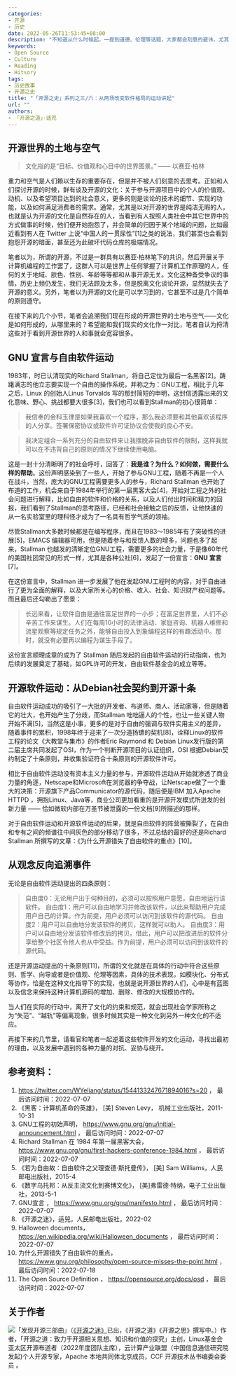 ```yaml
---
categories:
- 开源
- 历史
date: 2022-05-26T11:53:45+08:00
description: "不知道从什么时候起，一提到道德、伦理等话题，大家都会刻意的避讳，尤其是谈论开源的时候，有一部分会非常理直气壮的自己是为了赚钱才去违反许可和规范的，也就是说为了钱做些偷鸡摸狗的小事没什么，可这种恰恰是让开源无法发展和持续的隐形杀手，我们谈开源而避开文化，其实已经和开源无关了。所以，谈开源，不就是在谈文化吗？"
keywords:
- Open Source
- Culture
- Reading
- Hitsory
tags:
- 历史故事
- 开源之史
title: "「开源之史」系列之三/六：从两场改变软件格局的运动讲起"
url: ""
authors:
- 「开源之道」·适兕
---
```


## 开源世界的土地与空气

> 文化指的是“目标、价值观和心目中的世界图景。”
>   —— 以赛亚·柏林

重力和空气是人们赖以生存的重要存在，但是并不被人们刻意的去思考。正如和人们探讨开源的时候，鲜有谈及开源的文化：关于参与开源项目中的个人的价值观、动机、以及希望项目达到的社会意义，更多的则是谈论的技术的细节、实现的功能，以及如何满足消费者的需求。通常，尤其是以对开源的世界是纯洁无暇的人，也就是认为开源的文化是自然存在的人，当看到有人按照人类社会中其它世界中的方式做事的时候，他们便开始抱怨了，并会简单的归因于某个地域的问题，比如最近看到有人在 Twitter 上说“中国人的一贯尿性”[1]之类的说法，我们甚至也会看到抱怨开源的暗面，甚至还为此破坏代码仓库的极端情况。

笔者以为，所谓的开源，不过是一群具有以赛亚·柏林笔下的共识，然后开展关于计算机编程的工作罢了，这群人可以是世界上任何掌握了计算机工作原理的人，任何的关于地域、肤色、性别、年龄等等都和从事开源无关。文化这种备受争议的事情，历史上频仍发生，我们无法顾及太多，但是脱离文化谈论开源，显然就失去了开源的意义。另外，笔者以为开源的文化是可以学习到的，它甚至不过是几个简单的原则遵守。

在接下来的几个小节，笔者会追溯我们现在形成的开源世界的土地与空气——文化是如何形成的，从哪里来的？希望能和我们现实的文化作一对比，笔者自认为捋清这些对于看到开源世界的人和事就会宽容很多。

## GNU 宣言与自由软件运动

1983年，时已认清现实的Richard Stallman，将自己定位为最后一名黑客[2]。踌躇满志的他立志要实现一个自由的操作系统，并称之为：GNU工程，相比于几年之后，Linux 的创始人Linus Torvalds 写的那封简短的申明，这封信透露出来的文化意味、野心、挑战都要大很多[3]，我们也可以看到Stallman的初心很简单：

> 我信奉的金科玉律是如果我喜欢一个程序，那么我必须要和其他喜欢该程序的人分享。签署保密协议或软件许可证协议会使我的良心不安。

> 我决定组合一系列充分的自由软件来让我摆脱非自由软件的限制，这样我就可以在不违背自己的原则的情况下继续使用电脑。

这是一封十分清晰明了的社会呼吁，回答了：**我是谁？为什么？如何做，需要什么样的帮助**。这份声明感染到了一些人，开始了参与GNU工程，随着不再是一个人在战斗，当然，庞大的GNU工程需要更多人的参与，Richard Stallman 也开始了布道的工作，机会来自于1984年举行的第一届黑客大会[4]，开始对工程之外的社会问题进行解释，比如自由的软件和价格的关系，以及人们付出时间和精力的回报，我们看到了Stallman的思考路径，已经和社会接触之后的反馈，让他快速的从一名实验室里的理科怪才成为了一名具有哲学气质的领袖。

尽管Stallman大多数时候都是在编写程序，而且在1983～1985年有了突破性的进展[5]，EMACS 编辑器可用，但是随着参与和反馈人数的增多，问题也多了起来，Stallman 也越发的清晰定位GNU工程，需要更多的社会力量，于是像60年代的美国社团常见的形式一样，尤其是各种公社[6]，发起了一份宣言：**GNU 宣言** [7]。

在这份宣言中，Stallman 进一步发展了他在发起GNU工程时的内容，对于自由进行了更为全面的解释，以及大家所关心的价格、收入、社会、知识财产权问题等。而且最后还勾勒出了愿景：

> 长远来看，让软件自由是通往富足世界的一小步；在富足世界里，人们不必辛苦工作来谋生。人们在每周10小时的法律活动、家庭咨询、机器人维修和流星观察等规定任务之外，能够自由投入到象编程这样的有趣活动中。那时，就没有必要再以编程为谋生手段了。

这份宣言顺理成章的成为了 Stallman 随后发起的自由软件运动的行动指南，也为后续的发展奠定了基础，如GPL许可的开发，自由软件基金会的成立等等。

## 开源软件运动：从Debian社会契约到开源十条

自由软件运动成功的吸引了一大批的开发者、布道师、商人、活动家等，但是随着它的壮大，也开始产生了分歧，而Stallman 咄咄逼人的个性，也让一些关键人物开始不满[5]，当然这是小事，更多的是对于自由的强调与软件实用主义的差异，随着事件的累积，1998年终于迎来了一次分道扬镳的契机[8]，诠释Linux的软件工程的论文《大教堂与集市》的作者Eric Raymond 和 Debian Linux发行版的第二届主席共同发起了OSI，作为一个判断开源项目的认证组织，OSI 根据Debian契约制定了十条原则，并收集验证符合十条原则的开源软件许可。

相比于自由软件运动没有资本主义力量的参与，开源软件运动从开始就渗透了商业力量的角逐，Netscape和Microsoft在浏览器的争夺战，让Netscape做了一个重大的决策：开源旗下产品Communicator的源代码，随后便是IBM 加入Apache HTTPD ，拥抱Linux、Java等，商业公司更加看重的是开源开发模式所迸发的创新力量 —— 恰如微软内部在万圣节被泄露的一份文档[9]所描述的那样。

对于自由软件运动和开源软件运动的后果，就是自由软件的阵营被撕裂了，在自由和专有之间的频谱往中间灰色的部分移动了很多，不过总结的最好的还是Richard Stallman 所撰写的文章：《为什么开源错失了自由软件的重点》[10]。

## 从观念反向追溯事件

无论是自由软件运动提出的四条原则：

> 自由度0：无论用户出于何种目的，必须可以按照用户意愿，自由地运行该软件。
> 自由度1：用户可以自由地学习并修改该软件，以此来帮助用户完成用户自己的计算。作为前提，用户必须可以访问到该软件的源代码。
> 自由度2：用户可以自由地分发该软件的拷贝，这样就可以助人。
> 自由度3：用户可以自由地分发该软件修改后的拷贝。借此，用户可以把改进后的软件分享给整个社区令他人也从中受益。作为前提，用户必须可以访问到该软件的源代码。

还是开源运动提出的十条原则[11]，所谓的文化就是在具体的行动中符合这些原则、哲学、向导或者是价值观、伦理等因素，具体的技术表现，如模块化、分布式等协作，恰是在这种文化指导下的实现，也就是说开源世界的人们，心中是有蓝图以及信念来保持这种计算机源码的增加、删除、修改的大规模协作的。

当人们在实际的行动中，离开了文化的约束和规范，就会出现社会学家所称之为“失范”、“越轨”等偏离现象，很多时候其实是一种文化到另外一种文化的不适应。

再接下来的几节里，请看官和笔者一起逆着这些软件开发的文化运动，寻找出最初的理由，以及发展中遇到的各种力量的对抗、妥协与绕开。

## 参考资料：

1.  https://twitter.com/WYeliang/status/1544133247671894016?s=20 ， 最后访问时间：2022-07-07
2.  《黑客：计算机革命的英雄》， [美] Steven Levy， 机械工业出版社，2011-10-31
3.  GNU工程的初始声明， https://www.gnu.org/gnu/initial-announcement.html ， 最后访问时间：2022-07-07
4.  Richard Stallman 在 1984 年第一届黑客大会， https://www.gnu.org/gnu/first-hackers-conference-1984.html ， 最后访问时间：2022-07-07
5.  《若为自由故：自由软件之父理查德·斯托曼传》， [美] Sam Williams，人民邮电出版社，2015-4
6.  《数字乌托邦：从反主流文化到赛博文化》， [美]弗雷德·特纳，电子工业出版社，2013-5-1
7.  GNU宣言 ， https://www.gnu.org/gnu/manifesto.html ， 最后访问时间：2022-07-07
8.  《开源之迷》，适兕，人民邮电出版社，2022-02
9.  Halloween documents， https://en.wikipedia.org/wiki/Halloween_documents ， 最后访问时间：2022-07-07
10. 为什么开源错失了自由软件的重点， https://www.gnu.org/philosophy/open-source-misses-the-point.html ，最后访问时间：2022-07-18
11. The Open Source Definition ， https://opensource.org/docs/osd ， 最后访问时间：2022-07-07

## 关于作者

![](/public/kuosi-face-of-os.png)「发现开源三部曲」（[《开源之迷》](posts/book-of-open-source/the-fascinating-of-open-source/)已出，《开源之道》《开源之思》撰写中。）作者，「开源之道：致力于开源相关思想、知识和价值的探究」主创，Linux基金会亚太区开源布道者（2022年度团队主席），云计算产业联盟（中国信息通信研究院发起)个人开源专家，Apache 本地共同体北京成员，CCF 开源技术丛书编委会委员 。